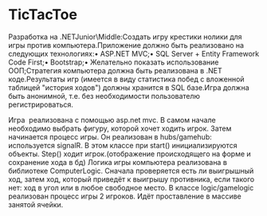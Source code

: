# TicTacToe
Разработка на .NETJunior\Middle:Создать игру крестики нолики для игры против компьютера.Приложение должно быть реализовано на следующих технологиях:• ASP.NET MVC;• SQL Server + Entity Framework Code First;• Bootstrap;• Желательно показать использование ООП;Стратегия компьютера должна быть реализована в .NET коде.Результаты игр (имеется в виду статистика побед с вложенной таблицей "история ходов") должны хранится в SQL базе.Игра должна быть анонимной, т.е. без необходимости пользователю регистрироваться.

Игра  реализована с помощью asp.net mvc. В самом начале необходимо выбрать фигуру, которой хочет ходить игрок. Затем начинается процесс игры. Он реализован в hubs/gamehub: используется signalR. В этом классе при start() инициализируются объекты. Step() ходит игрок.(отображение происходящего на форме и сохранение хода в бд) Логика игры компьютера реализована в библиотеке СоmputerLogic. Сначала проверяется есть ли выигрышный ход, затем ход, который приведёт к выигрышу противника, если такого нет: ход в угол или в любое свободное место.  В классе logic/gamelogic реализован процесс игры 2 игроков. Идёт проставление в массиве занятой ячейки.
